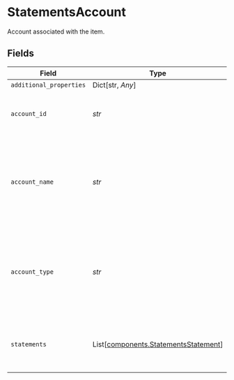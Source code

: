 # StatementsAccount

Account associated with the item.


## Fields

| Field                                                                                            | Type                                                                                             | Required                                                                                         | Description                                                                                      |
| ------------------------------------------------------------------------------------------------ | ------------------------------------------------------------------------------------------------ | ------------------------------------------------------------------------------------------------ | ------------------------------------------------------------------------------------------------ |
| `additional_properties`                                                                          | Dict[str, *Any*]                                                                                 | :heavy_minus_sign:                                                                               | N/A                                                                                              |
| `account_id`                                                                                     | *str*                                                                                            | :heavy_check_mark:                                                                               | Plaid's unique identifier for the account.                                                       |
| `account_name`                                                                                   | *str*                                                                                            | :heavy_check_mark:                                                                               | The name of the account, either assigned by the user or by the financial institution itself.     |
| `account_type`                                                                                   | *str*                                                                                            | :heavy_check_mark:                                                                               | The type of account. Possible values are investment, credit, depository, loan, brokerage, other. |
| `statements`                                                                                     | List[[components.StatementsStatement](../../models/shared/statementsstatement.md)]               | :heavy_check_mark:                                                                               | The list of statements' metadata associated with this account.                                   |
